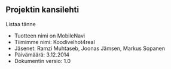 
## Projektin kansilehti 

Listaa tänne

* Tuotteen nimi on MobileNavi
* Tiimimme nimi: Koodivelhot4real
* Jäsenet: Ramzi Muhtaseb, Joonas Jämsen, Markus Sopanen
* Päivämäärä: 3.12.2014
* Dokumentin versio: 1.0 
